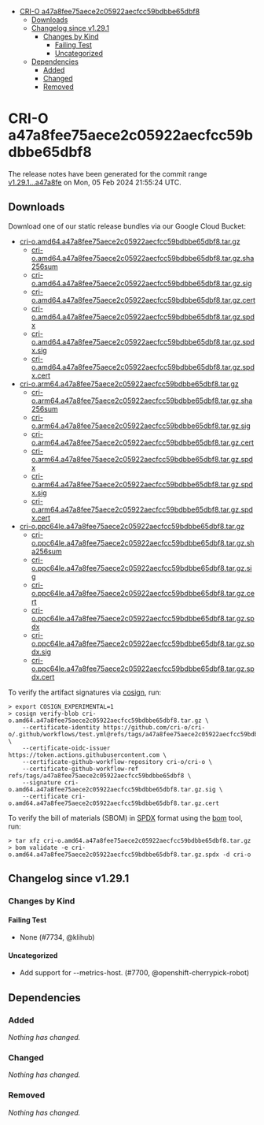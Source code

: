 - [CRI-O a47a8fee75aece2c05922aecfcc59bdbbe65dbf8](#cri-o-a47a8fee75aece2c05922aecfcc59bdbbe65dbf8)
  - [Downloads](#downloads)
  - [Changelog since v1.29.1](#changelog-since-v1291)
    - [Changes by Kind](#changes-by-kind)
      - [Failing Test](#failing-test)
      - [Uncategorized](#uncategorized)
  - [Dependencies](#dependencies)
    - [Added](#added)
    - [Changed](#changed)
    - [Removed](#removed)

# CRI-O a47a8fee75aece2c05922aecfcc59bdbbe65dbf8

The release notes have been generated for the commit range
[v1.29.1...a47a8fe](https://github.com/cri-o/cri-o/compare/v1.29.1...a47a8fee75aece2c05922aecfcc59bdbbe65dbf8) on Mon, 05 Feb 2024 21:55:24 UTC.

## Downloads

Download one of our static release bundles via our Google Cloud Bucket:

- [cri-o.amd64.a47a8fee75aece2c05922aecfcc59bdbbe65dbf8.tar.gz](https://storage.googleapis.com/cri-o/artifacts/cri-o.amd64.a47a8fee75aece2c05922aecfcc59bdbbe65dbf8.tar.gz)
  - [cri-o.amd64.a47a8fee75aece2c05922aecfcc59bdbbe65dbf8.tar.gz.sha256sum](https://storage.googleapis.com/cri-o/artifacts/cri-o.amd64.a47a8fee75aece2c05922aecfcc59bdbbe65dbf8.tar.gz.sha256sum)
  - [cri-o.amd64.a47a8fee75aece2c05922aecfcc59bdbbe65dbf8.tar.gz.sig](https://storage.googleapis.com/cri-o/artifacts/cri-o.amd64.a47a8fee75aece2c05922aecfcc59bdbbe65dbf8.tar.gz.sig)
  - [cri-o.amd64.a47a8fee75aece2c05922aecfcc59bdbbe65dbf8.tar.gz.cert](https://storage.googleapis.com/cri-o/artifacts/cri-o.amd64.a47a8fee75aece2c05922aecfcc59bdbbe65dbf8.tar.gz.cert)
  - [cri-o.amd64.a47a8fee75aece2c05922aecfcc59bdbbe65dbf8.tar.gz.spdx](https://storage.googleapis.com/cri-o/artifacts/cri-o.amd64.a47a8fee75aece2c05922aecfcc59bdbbe65dbf8.tar.gz.spdx)
  - [cri-o.amd64.a47a8fee75aece2c05922aecfcc59bdbbe65dbf8.tar.gz.spdx.sig](https://storage.googleapis.com/cri-o/artifacts/cri-o.amd64.a47a8fee75aece2c05922aecfcc59bdbbe65dbf8.tar.gz.spdx.sig)
  - [cri-o.amd64.a47a8fee75aece2c05922aecfcc59bdbbe65dbf8.tar.gz.spdx.cert](https://storage.googleapis.com/cri-o/artifacts/cri-o.amd64.a47a8fee75aece2c05922aecfcc59bdbbe65dbf8.tar.gz.spdx.cert)
- [cri-o.arm64.a47a8fee75aece2c05922aecfcc59bdbbe65dbf8.tar.gz](https://storage.googleapis.com/cri-o/artifacts/cri-o.arm64.a47a8fee75aece2c05922aecfcc59bdbbe65dbf8.tar.gz)
  - [cri-o.arm64.a47a8fee75aece2c05922aecfcc59bdbbe65dbf8.tar.gz.sha256sum](https://storage.googleapis.com/cri-o/artifacts/cri-o.arm64.a47a8fee75aece2c05922aecfcc59bdbbe65dbf8.tar.gz.sha256sum)
  - [cri-o.arm64.a47a8fee75aece2c05922aecfcc59bdbbe65dbf8.tar.gz.sig](https://storage.googleapis.com/cri-o/artifacts/cri-o.arm64.a47a8fee75aece2c05922aecfcc59bdbbe65dbf8.tar.gz.sig)
  - [cri-o.arm64.a47a8fee75aece2c05922aecfcc59bdbbe65dbf8.tar.gz.cert](https://storage.googleapis.com/cri-o/artifacts/cri-o.arm64.a47a8fee75aece2c05922aecfcc59bdbbe65dbf8.tar.gz.cert)
  - [cri-o.arm64.a47a8fee75aece2c05922aecfcc59bdbbe65dbf8.tar.gz.spdx](https://storage.googleapis.com/cri-o/artifacts/cri-o.arm64.a47a8fee75aece2c05922aecfcc59bdbbe65dbf8.tar.gz.spdx)
  - [cri-o.arm64.a47a8fee75aece2c05922aecfcc59bdbbe65dbf8.tar.gz.spdx.sig](https://storage.googleapis.com/cri-o/artifacts/cri-o.arm64.a47a8fee75aece2c05922aecfcc59bdbbe65dbf8.tar.gz.spdx.sig)
  - [cri-o.arm64.a47a8fee75aece2c05922aecfcc59bdbbe65dbf8.tar.gz.spdx.cert](https://storage.googleapis.com/cri-o/artifacts/cri-o.arm64.a47a8fee75aece2c05922aecfcc59bdbbe65dbf8.tar.gz.spdx.cert)
- [cri-o.ppc64le.a47a8fee75aece2c05922aecfcc59bdbbe65dbf8.tar.gz](https://storage.googleapis.com/cri-o/artifacts/cri-o.ppc64le.a47a8fee75aece2c05922aecfcc59bdbbe65dbf8.tar.gz)
  - [cri-o.ppc64le.a47a8fee75aece2c05922aecfcc59bdbbe65dbf8.tar.gz.sha256sum](https://storage.googleapis.com/cri-o/artifacts/cri-o.ppc64le.a47a8fee75aece2c05922aecfcc59bdbbe65dbf8.tar.gz.sha256sum)
  - [cri-o.ppc64le.a47a8fee75aece2c05922aecfcc59bdbbe65dbf8.tar.gz.sig](https://storage.googleapis.com/cri-o/artifacts/cri-o.ppc64le.a47a8fee75aece2c05922aecfcc59bdbbe65dbf8.tar.gz.sig)
  - [cri-o.ppc64le.a47a8fee75aece2c05922aecfcc59bdbbe65dbf8.tar.gz.cert](https://storage.googleapis.com/cri-o/artifacts/cri-o.ppc64le.a47a8fee75aece2c05922aecfcc59bdbbe65dbf8.tar.gz.cert)
  - [cri-o.ppc64le.a47a8fee75aece2c05922aecfcc59bdbbe65dbf8.tar.gz.spdx](https://storage.googleapis.com/cri-o/artifacts/cri-o.ppc64le.a47a8fee75aece2c05922aecfcc59bdbbe65dbf8.tar.gz.spdx)
  - [cri-o.ppc64le.a47a8fee75aece2c05922aecfcc59bdbbe65dbf8.tar.gz.spdx.sig](https://storage.googleapis.com/cri-o/artifacts/cri-o.ppc64le.a47a8fee75aece2c05922aecfcc59bdbbe65dbf8.tar.gz.spdx.sig)
  - [cri-o.ppc64le.a47a8fee75aece2c05922aecfcc59bdbbe65dbf8.tar.gz.spdx.cert](https://storage.googleapis.com/cri-o/artifacts/cri-o.ppc64le.a47a8fee75aece2c05922aecfcc59bdbbe65dbf8.tar.gz.spdx.cert)

To verify the artifact signatures via [cosign](https://github.com/sigstore/cosign), run:

```console
> export COSIGN_EXPERIMENTAL=1
> cosign verify-blob cri-o.amd64.a47a8fee75aece2c05922aecfcc59bdbbe65dbf8.tar.gz \
    --certificate-identity https://github.com/cri-o/cri-o/.github/workflows/test.yml@refs/tags/a47a8fee75aece2c05922aecfcc59bdbbe65dbf8 \
    --certificate-oidc-issuer https://token.actions.githubusercontent.com \
    --certificate-github-workflow-repository cri-o/cri-o \
    --certificate-github-workflow-ref refs/tags/a47a8fee75aece2c05922aecfcc59bdbbe65dbf8 \
    --signature cri-o.amd64.a47a8fee75aece2c05922aecfcc59bdbbe65dbf8.tar.gz.sig \
    --certificate cri-o.amd64.a47a8fee75aece2c05922aecfcc59bdbbe65dbf8.tar.gz.cert
```

To verify the bill of materials (SBOM) in [SPDX](https://spdx.org) format using the [bom](https://sigs.k8s.io/bom) tool, run:

```console
> tar xfz cri-o.amd64.a47a8fee75aece2c05922aecfcc59bdbbe65dbf8.tar.gz
> bom validate -e cri-o.amd64.a47a8fee75aece2c05922aecfcc59bdbbe65dbf8.tar.gz.spdx -d cri-o
```

## Changelog since v1.29.1

### Changes by Kind

#### Failing Test
 - None (#7734, @klihub)

#### Uncategorized
 - Add support for --metrics-host. (#7700, @openshift-cherrypick-robot)

## Dependencies

### Added
_Nothing has changed._

### Changed
_Nothing has changed._

### Removed
_Nothing has changed._
